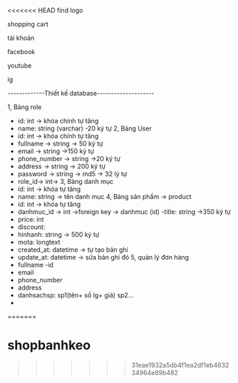 <<<<<<< HEAD
<i class="fa-solid fa-magnifying-glass"></i>  find logo


shopping cart 
<i class="fa-solid fa-cart-shopping"></i>


tài khoản 
<i class="fa-solid fa-circle-user"></i>


facebook
<i class="fa-brands fa-facebook"></i>

youtube
<i class="fa-brands fa-youtube"></i>

ig
<i class="fa-brands fa-instagram"></i>

-------------Thiết kế database--------------------

1, Bảng role
- id: int -> khóa chính tự tăng
- name: string (varchar) -20 ký tự
2, Bảng User
- id: int -> khóa chính tự tăng
- fullname -> string -> 50 ký tự 
- email -> string ->150 ký tự
- phone_number -> string ->20 ký tự
- address -> string -> 200 ký tự
- password -> string -> md5 -> 32 lý tự
- role_id-> int-> 
3, Bảng danh mục
- id: int -> khóa tự tăng
- name: string -> tên danh mục
4, Bảng sản phẩm -> product
- id: int -> khóa tự tăng
- danhmuc_id -> int ->foreign key -> danhmuc (id)
-title: string ->350 ký tự 
- price: int 
- discount: 
- hinhanh: string -> 500 ký tự
- mota: longtext
- created_at: datetime -> tự tạo bản ghi
- update_at: datetime -> sửa bản ghi đó
5, quản lý đơn hàng
- fullname
-id 
- email
- phone_number
- address
- danhsachsp: sp1(tên+ số lg+ giá)
              sp2...
- 



=======
# shopbanhkeo
>>>>>>> 31eae1932a5db4f1ea2df1eb463234964e89b482

